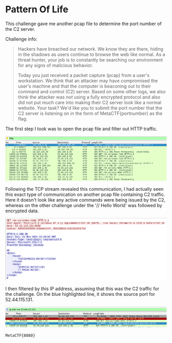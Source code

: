 # Pattern Of Life

This challenge gave me another pcap file to determine the port number of the C2 server. 

Challenge info:
>Hackers have breached our network. We know they are there, hiding in the shadows as users continue to browse the web like normal. As a threat hunter, your job is to constantly be searching our environment for any signs of malicious behavior.
>
>Today you just received a packet capture (pcap) from a user's workstation. We think that an attacker may have compromised the user's machine and that the computer is beaconing out to their command and control (C2) server. Based on some other logs, we also think the attacker was *not* using a fully encrypted protocol and also did not put much care into making their C2 server look like a normal website. Your task? We'd like you to submit the port number that the C2 server is listening on in the form of MetaCTF{portnumber} as the flag.


The first step I took was to open the pcap file and filter out HTTP traffic.

![](1.png)


Following the TCP stream revealed this communication, I had actually seen this exact type of communication on another pcap file containing C2 traffic. Here it doesn't look like any active commands were being issued by the C2, whereas on the other challenge under the '// Hello World' was followed by encrypted data. 

![](2.png)

I then filtered by this IP address, assuming that this was the C2 traffic for the challenge. On the blue highlighted line, it shows the source port for 52.44.115.131.

![](3.png)


```sh
MetaCTF{8080}
```
